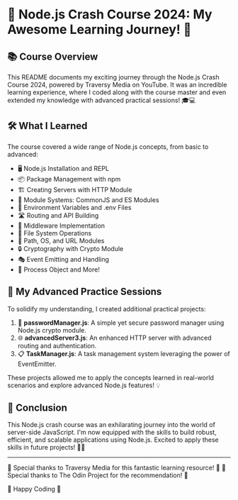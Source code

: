 # 🚀 Node.js Crash Course 2024: My Awesome Learning Journey! 🌟

## 📚 Course Overview

This README documents my exciting journey through the Node.js Crash Course 2024, powered by Traversy Media on YouTube. It was an incredible learning experience, where I coded along with the course master and even extended my knowledge with advanced practical sessions! 🎓💻

## 🛠️ What I Learned

The course covered a wide range of Node.js concepts, from basic to advanced:

- 🖥️ Node.js Installation and REPL
- 📦 Package Management with npm
- 🏗️ Creating Servers with HTTP Module
- 🧩 Module Systems: CommonJS and ES Modules
- 🔐 Environment Variables and .env Files
- 🛣️ Routing and API Building
- 🔧 Middleware Implementation
- 📂 File System Operations
- 🧭 Path, OS, and URL Modules
- 🔒 Cryptography with Crypto Module
- 🎭 Event Emitting and Handling
- 🧠 Process Object and More!

## 🚀 My Advanced Practice Sessions

To solidify my understanding, I created additional practical projects:

1. 🔐 **passwordManager.js**: A simple yet secure password manager using Node.js crypto module.
2. 🌐 **advancedServer3.js**: An enhanced HTTP server with advanced routing and authentication.
3. 📋 **TaskManager.js**: A task management system leveraging the power of EventEmitter.

These projects allowed me to apply the concepts learned in real-world scenarios and explore advanced Node.js features! 💡

## 🎉 Conclusion

This Node.js crash course was an exhilarating journey into the world of server-side JavaScript. I'm now equipped with the skills to build robust, efficient, and scalable applications using Node.js. Excited to apply these skills in future projects! 🚀🌟

---

💖 Special thanks to Traversy Media for this fantastic learning resource! 🙏
💖 Special thanks to The Odin Project for the recommendation! 🙏

💖 Happy Coding 🙏